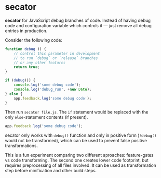 # secator
**secator** for JavaScript debug branches of code. Instead of having debug code and configuration variable which controls it — just remove all debug entries in production.

Consider the following code:
```javascript
function debug () {
	// control this parameter in development
	// to run `debug` or `release` branches
	// or any other features
	return true;
}

if (debug()) {
	console.log('some debug code');
	console.log('debug_run', +new Date);
} else {
	app.feedback.log('some debug code');
}
```

Then run `secator file.js`. The `if` statement would be replaced with the only `else`-statement contents (if present).
```javascript
app.feedback.log('some debug code');
```

secator only works with `debug()` function and only in positive form (`!debug()` would not be transformed), which can be used to prevent false positive transformations.

This is a fun experiment comparing two different aproaches: feature-gates vs code transforming. The second one creates lower code footprint, but requires preprocessing of all files involved. It can be used as transformation step before minification and other build steps.
